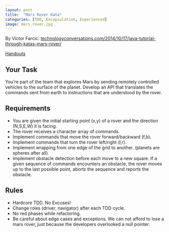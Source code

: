 ```yaml
---
layout: post
title:  "Mars Rover Kata"
categories: [TDD, Encapsulation, Experienced]
image: mars_rover.jpg
---
```


By Victor Farcic: [technologyconversations.com/2014/10/17/java-tutorial-through-katas-mars-rover/](https://technologyconversations.com/2014/10/17/java-tutorial-through-katas-mars-rover/) 

[Handouts](https://goo.gl/sdktbj)

## Your Task
You’re part of the team that explores Mars by sending remotely controlled vehicles to the surface of the planet. Develop an API that translates the commands sent from earth to instructions that are understood by the rover.

## Requirements
* You are given the initial starting point (x,y) of a rover and the direction (N,S,E,W) it is facing.
* The rover receives a character array of commands.
* Implement commands that move the rover forward/backward (f,b).
* Implement commands that turn the rover left/right (l,r).
* Implement wrapping from one edge of the grid to another. (planets are spheres after all)
* Implement obstacle detection before each move to a new square. If a given sequence of commands encounters an obstacle, the rover moves up to the last possible point, aborts the sequence and reports the obstacle.

## Rules
* Hardcore TDD. No Excuses!
* Change roles (driver, navigator) after each TDD cycle.
* No red phases while refactoring.
* Be careful about edge cases and exceptions. We can not afford to lose a mars rover, just because the developers overlooked a null pointer.
